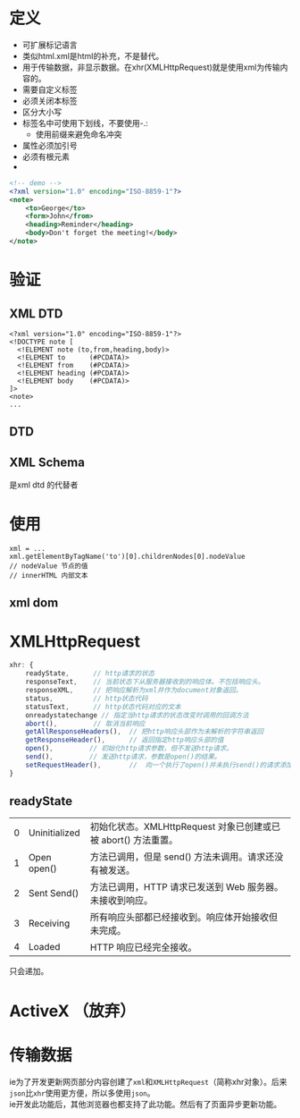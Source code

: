# 定义
- 可扩展标记语言  
- 类似html.xml是html的补充，不是替代。  
- 用于传输数据，非显示数据。在xhr(XMLHttpRequest)就是使用xml为传输内容的。  
- 需要自定义标签  
- 必须关闭本标签  
- 区分大小写  
- 标签名中可使用下划线，不要使用-.:  
  - 使用前缀来避免命名冲突  
- 属性必须加引号  
- 必须有根元素  
- 

```xml
<!-- demo -->
<?xml version="1.0" encoding="ISO-8859-1"?>
<note>
    <to>George</to>
    <form>John</from>
    <heading>Reminder</heading>
    <body>Don't forget the meeting!</body>
</note>
```

# 验证
## XML DTD
```
<?xml version="1.0" encoding="ISO-8859-1"?>
<!DOCTYPE note [
  <!ELEMENT note (to,from,heading,body)>
  <!ELEMENT to      (#PCDATA)>
  <!ELEMENT from    (#PCDATA)>
  <!ELEMENT heading (#PCDATA)>
  <!ELEMENT body    (#PCDATA)>
]>
<note>
...
```

## DTD
## XML Schema
是xml dtd 的代替者

# 使用
```
xml = ...
xml.getElementByTagName('to')[0].childrenNodes[0].nodeValue
// nodeValue 节点的值
// innerHTML 内部文本
```
## xml dom

# XMLHttpRequest
```js
xhr: {
    readyState,      // http请求的状态
    responseText,    // 当前状态下从服务器接收到的响应体。不包括响应头。
    responseXML,     // 把响应解析为xml并作为document对象返回。
    status,          // http状态代码
    statusText,      // http状态代码对应的文本
    onreadystatechange // 指定当http请求的状态改变时调用的回调方法
    abort(),         // 取消当前响应
    getAllResponseHeaders(),  // 把http响应头部作为未解析的字符串返回
    getResponseHeader(),      // 返回指定http响应头部的值
    open(),         // 初始化http请求参数，但不发送http请求。
    send(),         // 发送http请求，参数是open()的结果。
    setRequestHeader(),       //  向一个执行了open()并未执行send()的请求添加或设置一个http请求。
}
```
## readyState
||||
|-|-|-|
|0|Uninitialized	|初始化状态。XMLHttpRequest 对象已创建或已被 abort() 方法重置。|
|1|Open	open()      |方法已调用，但是 send() 方法未调用。请求还没有被发送。|
|2|Sent	Send()      |方法已调用，HTTP 请求已发送到 Web 服务器。未接收到响应。|
|3|Receiving	    |所有响应头部都已经接收到。响应体开始接收但未完成。|
|4|Loaded	        |HTTP 响应已经完全接收。|
只会递加。  


# ActiveX （放弃）
# 传输数据
ie为了开发更新网页部分内容创建了`xml`和`XMLHttpRequest`（简称xhr对象）。后来`json`比`xhr`使用更方便，所以多使用`json`。  
ie开发此功能后，其他浏览器也都支持了此功能。然后有了页面异步更新功能。  